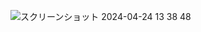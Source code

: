 ![スクリーンショット 2024-04-24 13 38 48](https://github.com/hkusu/ArchitectureSampleApp/assets/6157540/10b9bdc3-5b52-4d13-8cbc-5d309e8c0800)
